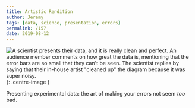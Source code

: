 ```yaml
---
title: Artistic Rendition
author: Jeremy
tags: [data, science, presentation, errors]
permalink: /157
date: 2019-08-12
---
```


![A scientist presents their data, and it is really clean and perfect. An audience member comments on how great the data is, mentioning that the error bars are so small that they can't be seen. The scientist replies by saying that their in-house artist "cleaned up" the diagram because it was super noisy.](https://res.cloudinary.com/dh3hm8pb7/image/upload/c_scale,q_auto:best/v1535842782/Handwaving/Published/ArtisticRendition.png){: .centre-image }

Presenting experimental data: the art of making your errors not seem *too* bad.
